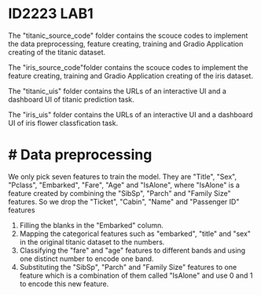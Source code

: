# ID2223 LAB1

The "titanic_source_code" folder contains the scouce codes to implement the data preprocessing, feature creating, training and Gradio Application creating of the titanic dataset.

The "iris_source_code"folder contains the scouce codes to implement the feature creating, training and Gradio Application creating of the iris dataset.

The "titanic_uis" folder contains the URLs of an interactive UI and a dashboard UI of titanic prediction task.

The "iris_uis" folder contains the URLs of an interactive UI and a dashboard UI of iris flower classfication task.

# # Data preprocessing
We only pick seven features to train the model. They are "Title", "Sex", "Pclass", "Embarked", "Fare", "Age" and "IsAlone", where "IsAlone" is a feature created by combining the "SibSp", "Parch" and "Family Size" features. So we drop the "Ticket", "Cabin", "Name" and "Passenger ID" features
1. Filling the blanks in the "Embarked" column.
2. Mapping the categorical features such as "embarked", "title" and "sex" in the original titanic dataset to the numbers.
3. Classifying the "fare" and "age" features to different bands and using one distinct number to encode one band.
4. Substituting the "SibSp", "Parch" and "Family Size" features to one feature which is a combination of them called "IsAlone" and use 0 and 1 to encode this new feature.


